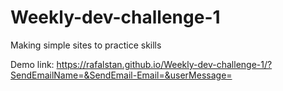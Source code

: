 # Weekly-dev-challenge-1
Making simple sites to practice skills


Demo link:
https://rafalstan.github.io/Weekly-dev-challenge-1/?SendEmailName=&SendEmail-Email=&userMessage=